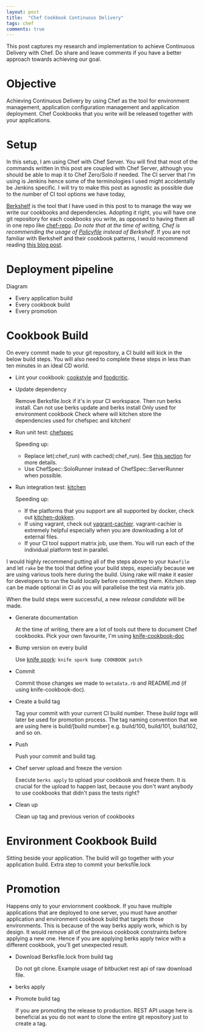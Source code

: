 ```yaml
---
layout: post
title:  "Chef Cookbook Continuous Delivery"
tags: chef
comments: true
---
```


This post captures my research and implementation to achieve Continuous Delivery with
Chef. Do share and leave comments if you have a better approach towards achieving our goal.

# Objective

Achieving Continuous Delivery by using Chef as the tool for environment management, application
configuration management and application deployment. Chef Cookbooks that you write will be released
together with your applications.

# Setup

In this setup, I am using Chef with Chef Server. You will find that most of the commands
written in this post are coupled with Chef Server, although you should be able to map it to
Chef Zero/Solo if needed. The CI server that I'm using is Jenkins hence some of the terminologies I used
might accidentally be Jenkins specific. I will try to make
this post as agnostic as possible due to the number of CI tool options we have today,

[Berkshelf](https://docs.chef.io/berkshelf.html) is the tool that I have used in this post to to manage the way
we write our cookbooks and dependencies. Adopting it right, you will have one git repository for each cookbooks
you write, as opposed to having them all in one repo like [chef-repo](https://docs.chef.io/chef_repo.html).
*Do note that at the time of writing,
Chef is recommending the usage of [Policyfile](https://docs.chef.io/policyfile.html) instead of Berkshelf*.
If you are not familiar with Berkshelf and their cookbook patterns, I would recommend reading
[this blog post](http://blog.vialstudios.com/the-environment-cookbook-pattern/).

# Deployment pipeline

Diagram

- Every application build
- Every cookbook build
- Every promotion

# Cookbook Build

On every commit made to your git repository, a CI build will kick in the below build steps. You will also need to
complete these steps in less than ten minutes in an ideal CD world.

- Lint your cookbook: [cookstyle](https://docs.chef.io/cookstyle.html) and [foodcritic](http://www.foodcritic.io/).

- Update dependency

  Remove Berksfile.lock if it's in your CI workspace. Then run berks install. Can
  not use berks update and berks install Only used for environment cookbook
  Check where will kitchen store the dependencies used for chefspec and kitchen!

- Run unit test: [chefspec](https://docs.chef.io/chefspec.html)

    Speeding up:
    - Replace let(:chef_run) with cached(:chef_run). See [this section](https://github.com/sethvargo/chefspec#faster-specs) for more details.
    - Use ChefSpec::SoloRunner instead of ChefSpec::ServerRunner when possible.

- Run integration test: [kitchen](http://kitchen.ci/)

    Speeding up:
    - If the platforms that you support are all supported by docker, check out
      [kitchen-dokken](https://github.com/someara/kitchen-dokken).
    - If using vagrant, check out [vagrant-cachier](http://fgrehm.viewdocs.io/vagrant-cachier/).
      vagrant-cachier is extremely helpful especially when you are downloading a lot of external
      files.
    - If your CI tool support matrix job, use them. You will run each of the individual platform
      test in parallel.

I would highly recommend putting all of the steps above to your `Rakefile` and let `rake` be the tool that
define your build steps, especially because we are using various tools here during the build. Using rake
will make it easier for developers to run the build locally before committing them. Kitchen step can be
made optional in CI as you will parallelise the test via matrix job.

When the build steps were successful, a new _release candidate_ will be made.

- Generate documentation
  
    At the time of writing, there are a lot of tools out there to document Chef cookbooks. Pick your own favourite,
    I'm using [knife-cookbook-doc](http://realityforge.org/knife-cookbook-doc/)

- Bump version on every build

    Use [knife spork](https://github.com/jonlives/knife-spork): `knife spork bump COOKBOOK patch`

- Commit

    Commit those changes we made to `metadata.rb` and README.md (if using knife-cookbook-doc).

- Create a build tag

    Tag your commit with your current CI build number. These _build tags_ will later be used
    for promotion process. The tag naming convention that we are using here is build/[build number] e.g.
    build/100, build/101, build/102, and so on.

- Push

    Push your commit and build tag.

- Chef server upload and freeze the version
  
    Execute `berks apply` to upload your cookbook and freeze them. It is crucial for the upload to happen last,
    because you don't want anybody to use cookbooks that didn't pass the tests right?

- Clean up

    Clean up tag and previous verion of cookbooks

# Environment Cookbook Build

  Sitting beside your application. The build will go together with your application build.
  Extra step to commit your berksfile.lock

# Promotion

Happens only to your enviornment cookbook.
If you have multiple applications that are deployed to one server, you must have another application and
environment cookbook build that targets those environments.
This is because of the way berks apply work, which is by design. It would remove all of the 
previous cookbook constraints before applying a new one. Hence if you are applying berks apply
twice with a different cookbook, you'll get unexpected result.

- Download Berksfile.lock from build tag

    Do not git clone. Example usage of bitbucket rest api of raw download file.

- berks apply

    

- Promote build tag

    If you are promoting the release to production. REST API usage here is beneficial as you do
    not want to clone the entire git repository just to create a tag.
